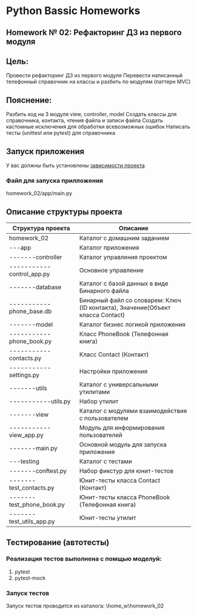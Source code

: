 # Python Bassic Homeworks

## Homework № 02: Рефакторинг ДЗ из первого модуля

## Цель:
Провести рефакторинг ДЗ из первого модуля
Перевести написанный телефонный справочник на классы и разбить по модулям (паттерн MVC)

## Пояснение:
Разбить код на 3 модуля view, controller, model
Создать классы для справочника, контакта, чтения файла и записи файла
Создать кастомные исключения для обработки всевозможных ошибок
Написать тесты (unittest или pytest) для справочника

<!--Запуск-->
## Запуск приложения
У вас должны быть установлены [зависимости проекта](https://github.com/VladDr85/otus-python-basic/blob/master/requirements.txt)

### Файл для запуска прилложения
homework_02/app/main.py

## Описание структуры проекта
| Структура проекта         | Описание                                                                       |
|---------------------------|--------------------------------------------------------------------------------|
| homework_02               | Каталог с домашним заданием                                                    |
| ---app                    | Каталог приложения                                                             |
| -------controller         | Каталог управления проектом                                                    |
| -----------control_app.py | Основное управление                                                            |
| -------database           | Каталог с базой данных в виде Бинарного файла                                  |
| -----------phone_base.db  | Бинарный файл со словарем: Ключ (ID контакта), Значение(Объект класса Contact) |
| -------model              | Каталог бизнес логикой приложения                                              |
| -----------phone_book.py  | Класс PhoneBook (Телефонная книга)                                             |
| -----------contacts.py    | Класс Contact (Контакт)                                                        |
| -----------settings.py    | Настройки приложения                                                           |
| -------utils              | Каталог с универсальными утилитами                                             |
| -----------utils.py       | Набор утилит                                                                   |
| -------view               | Каталог с модулями взаимодействия с пользователем                              |
| -----------view_app.py    | Модуль для информирования пользователей                                        |
| -------main.py            | Основной модуль для запуска приложения                                         |
| ---testing                | Каталог с тестами                                                              |
| -------conftest.py        | Набор фикстур для юнит-тестов                                                  |
| -------test_contacts.py   | Юнит-тесты класса Contact (Контакт)                                            |
| -------test_phone_book.py | Юнит-тесты класса PhoneBook (Телефонная книга)                                 |
| -------test_utils_app.py  | Юнит-тесты утилит                                                              |

## Тестирование (автотесты)
### Реализация тестов выполнена с помщью моделуй:
1. pytest
2. pytest-mock
### Запуск тестов
Запуск тестов проводится из каталога: \home_w\homework_02
